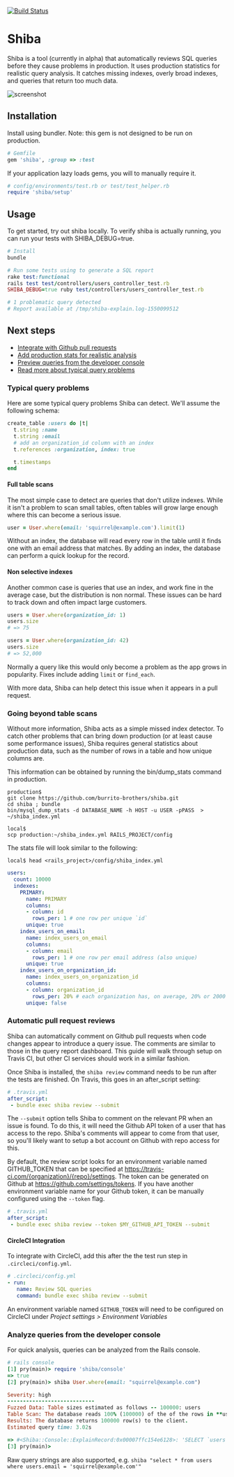 [![Build Status](https://travis-ci.com/burrito-brothers/shiba.svg?branch=master)](https://travis-ci.com/burrito-brothers/shiba)

# Shiba

Shiba is a tool (currently in alpha) that automatically reviews SQL queries before they cause problems in production. It uses production statistics for realistic query analysis. It catches missing indexes, overly broad indexes, and queries that return too much data.

![screenshot](https://shiba-sql.com/wp-content/uploads/2019/03/shiba-screenshot-1024x581.png)

## Installation

Install using bundler. Note: this gem is not designed to be run on production.

```ruby
# Gemfile
gem 'shiba', :group => :test
```

If your application lazy loads gems, you will to manually require it.

```ruby
# config/environments/test.rb or test/test_helper.rb
require 'shiba/setup'
```

## Usage

To get started, try out shiba locally. To verify shiba is actually running, you can run your tests with SHIBA_DEBUG=true.

```ruby
# Install
bundle

# Run some tests using to generate a SQL report
rake test:functional
rails test test/controllers/users_controller_test.rb
SHIBA_DEBUG=true ruby test/controllers/users_controller_test.rb

# 1 problematic query detected
# Report available at /tmp/shiba-explain.log-1550099512
```

## Next steps
* [Integrate with Github pull requests](#automatic-pull-request-reviews)
* [Add production stats for realistic analysis](#going-beyond-table-scans)
* [Preview queries from the developer console](#analyze-queries-from-the-developer-console)
* [Read more about typical query problems](#typical-query-problems)


### Typical query problems

Here are some typical query problems Shiba can detect. We'll assume the following schema:

```ruby
create_table :users do |t|
  t.string :name
  t.string :email
  # add an organization_id column with an index
  t.references :organization, index: true

  t.timestamps
end
```

#### Full table scans

The most simple case to detect are queries that don't utilize indexes. While it isn't a problem to scan small tables, often tables will grow large enough where this can become a serious issue.

```ruby
user = User.where(email: 'squirrel@example.com').limit(1)
```

Without an index, the database will read every row in the table until it finds one with an email address that matches. By adding an index, the database can perform a quick lookup for the record.

#### Non selective indexes

Another common case is queries that use an index, and work fine in the average case, but the distribution is non normal. These issues can be hard to track down and often impact large customers.

```ruby
users = User.where(organization_id: 1)
users.size
# => 75

users = User.where(organization_id: 42)
users.size
# => 52,000
```

Normally a query like this would only become a problem as the app grows in popularity. Fixes include adding `limit` or `find_each`.

With more data, Shiba can help detect this issue when it appears in a pull request.

### Going beyond table scans

Without more information, Shiba acts as a simple missed index detector. To catch other problems that can bring down production (or at least cause some performance issues), Shiba requires general statistics about production data, such as the number of rows in a table and how unique columns are.

This information can be obtained by running the bin/dump_stats command in production.

```console
production$
git clone https://github.com/burrito-brothers/shiba.git
cd shiba ; bundle
bin/mysql_dump_stats -d DATABASE_NAME -h HOST -u USER -pPASS  > ~/shiba_index.yml

local$
scp production:~/shiba_index.yml RAILS_PROJECT/config
```

The stats file will look similar to the following:
```console
local$ head <rails_project>/config/shiba_index.yml
```
```yaml
users:
  count: 10000
  indexes:
    PRIMARY:
      name: PRIMARY
      columns:
      - column: id
        rows_per: 1 # one row per unique `id`
      unique: true
    index_users_on_email:
      name: index_users_on_email
      columns:
      - column: email
        rows_per: 1 # one row per email address (also unique)
      unique: true
    index_users_on_organization_id:
      name: index_users_on_organization_id
      columns:
      - column: organization_id
        rows_per: 20% # each organization has, on average, 20% or 2000 users.
      unique: false
```

### Automatic pull request reviews

Shiba can automatically comment on Github pull requests when code changes appear to introduce a query issue. The comments are similar to those in the query report dashboard. This guide will walk through setup on Travis CI, but other CI services should work in a similar fashion.

Once Shiba is installed, the `shiba review` command needs to be run after the tests are finished. On Travis, this goes in an after_script setting:

```yml
# .travis.yml
after_script:
 - bundle exec shiba review --submit
 ```
 
The `--submit` option tells Shiba to comment on the relevant PR when an issue is found. To do this, it will need the Github API token of a user that has access to the repo. Shiba's comments will appear to come from that user, so you'll likely want to setup a bot account on Github with repo access for this.
 
By default, the review script looks for an environment variable named  GITHUB_TOKEN that can be specified at https://travis-ci.com/{organization}/{repo}/settings. The token can be generated on Github at https://github.com/settings/tokens. If you have another environment variable name for your Github token, it can be manually configured using the `--token` flag.
 
```yml
# .travis.yml
after_script:
 - bundle exec shiba review --token $MY_GITHUB_API_TOKEN --submit
 ```
 
#### CircleCI Integration
 
To integrate with CircleCI, add this after the the test run step in `.circleci/config.yml`.
 
 ```yml
# .circleci/config.yml
- run:
    name: Review SQL queries
    command: bundle exec shiba review --submit
```

An environment variable named `GITHUB_TOKEN` will need to be configured on CircleCI under *Project settings > Environment Variables*

### Analyze queries from the developer console

For quick analysis, queries can be analyzed from the Rails console.
```ruby
# rails console
[1] pry(main)> require 'shiba/console'
=> true
[2] pry(main)> shiba User.where(email: "squirrel@example.com")

Severity: high
----------------------------
Fuzzed Data: Table sizes estimated as follows -- 100000: users
Table Scan: The database reads 100% (100000) of the of the rows in **users**, skipping any indexes.
Results: The database returns 100000 row(s) to the client.
Estimated query time: 3.02s

=> #<Shiba::Console::ExplainRecord:0x00007ffc154e6128>: 'SELECT `users`.* FROM `users` WHERE `users`.`email` = 'squirrel@example.com''. Call the 'help' method on this object for more info.
[3] pry(main)> 
```

Raw query strings are also supported, e.g. `shiba "select * from users where users.email = 'squirrel@example.com'"`
